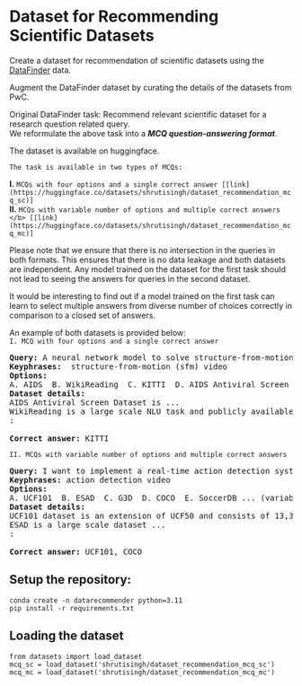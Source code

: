 # Dataset for Recommending Scientific Datasets

Create a dataset for recommendation of scientific datasets using the [DataFinder](https://aclanthology.org/2023.acl-long.573.pdf) data.  

Augment the DataFinder dataset by curating the details of the datasets from PwC.  

Original DataFinder task: Recommend relevant scientific dataset for a research question related query.  
We reformulate the above task into a ***MCQ question-answering format***.  

The dataset is available on huggingface.

```
The task is available in two types of MCQs:  
```
**I.** ```MCQs with four options and a single correct answer [[link](https://huggingface.co/datasets/shrutisingh/dataset_recommendation_mcq_sc)]  ```  
**II.** ```MCQs with variable number of options and multiple correct answers </b> [[link](https://huggingface.co/datasets/shrutisingh/dataset_recommendation_mcq_mc)]```

Please note that we ensure that there is no intersection in the queries in both formats. This ensures that there is no data leakage and both datasets are independent. Any model trained on the dataset for the first task should not lead to seeing the answers for queries in the second dataset.


It would be interesting to find out if a model trained on the first task can learn to select multiple answers from diverse number of choices correctly in comparison to a closed set of answers.


An example of both datasets is provided below:  
`I. MCQ with four options and a single correct answer`
<pre>
<b>Query:</b> A neural network model to solve structure-from-motion.
<b>Keyphrases: </b> structure-from-motion (sfm) video
<b>Options: </b>
A. AIDS  B. WikiReading  C. KITTI  D. AIDS Antiviral Screen
<b>Dataset details:</b>
AIDS Antiviral Screen Dataset is ...
WikiReading is a large scale NLU task and publicly available dataset with 18M instances ...
:

<b>Correct answer:</b> KITTI
</pre>

`II. MCQs with variable number of options and multiple correct answers`

<pre>
<b>Query:</b> I want to implement a real-time action detection system.  
<b>Keyphrases:</b> action detection video
<b>Options:</b>
A. UCF101  B. ESAD  C. G3D  D. COCO  E. SoccerDB ... (variable number of options in each instance)
<b>Dataset details:</b>
UCF101 dataset is an extension of UCF50 and consists of 13,320 video clips, which are classified into 101 categories. These 101 categories ....
ESAD is a large scale dataset ...
:

<b>Correct answer:</b> UCF101, COCO
</pre>


## Setup the repository:

```conda create -n datarecommender python=3.11```  
```pip install -r requirements.txt```


## Loading the dataset
```
from datasets import load_dataset
mcq_sc = load_dataset('shrutisingh/dataset_recommendation_mcq_sc')
mcq_mc = load_dataset('shrutisingh/dataset_recommendation_mcq_mc')
```